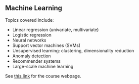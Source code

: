 Machine Learning
----------------

Topics covered include:
* Linear regression (univariate, multivariate)
* Logistic regression
* Neural networks
* Support vector machines (SVMs)
* Unsupervised learning: clustering, dimensionality reduction
* Anomaly detection
* Recommender systems
* Large-scale machine learning

See [this link](https://www.coursera.org/course/ml) for the course webpage.
